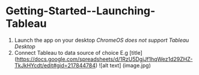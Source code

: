 # Getting-Started--Launching-Tableau
1. Launch the app on your desktop *ChromeOS does not support Tableau Desktop*
2. Connect Tableau to data source of choice E.g [title] (https://docs.google.com/spreadsheets/d/1RzU5DgjJf1hqWez1d29ZHZ-TkJkHYcdt/edit#gid=217844784)
![alt text] (image.jpg) 
